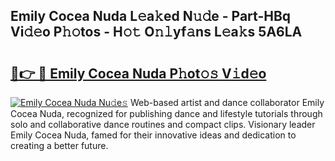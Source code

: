 ## Emily Cocea Nuda L𝚎a𝚔ed N𝚞𝚍e - Part-HBq Vi𝚍𝚎o P𝚑𝚘tos - H𝚘𝚝 O𝚗𝚕yf𝚊ns L𝚎a𝚔s 5A6LA

# <h2><a href="http://kf49ui.oniu.top/?m=Emily+Cocea+Nuda">🔗👉 🔴 Emily Cocea Nuda P𝚑ot𝚘𝚜 V𝚒d𝚎o</a></h2>

[![Emily Cocea Nuda Nu𝚍e𝚜](https://i.imgur.com/0qMVB7G.gif)](http://kf49ui.oniu.top/?m=Emily+Cocea+Nuda)
Web-based artist and dance collaborator Emily Cocea Nuda, recognized for publishing dance and lifestyle tutorials through solo and collaborative dance routines and compact clips. Visionary leader Emily Cocea Nuda, famed for their innovative ideas and dedication to creating a better future.  
